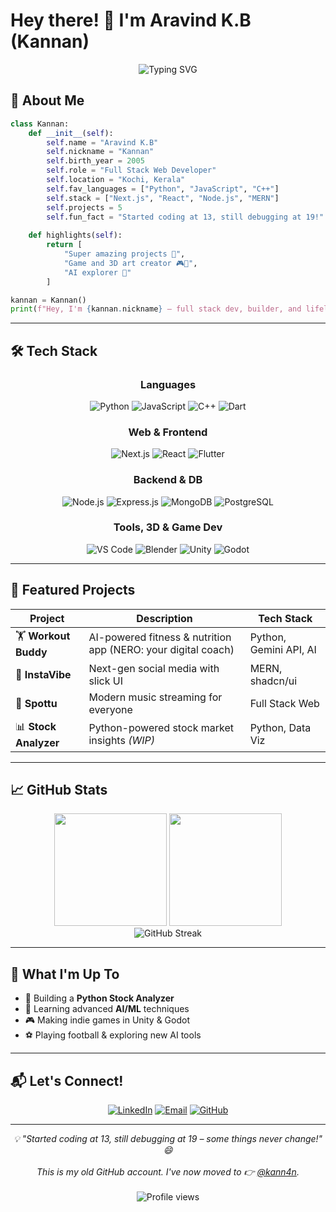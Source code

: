 # Hey there! 👋 I'm Aravind K.B (Kannan)

<div align="center">
  <img src="https://readme-typing-svg.herokuapp.com?font=Fira+Code&size=22&pause=1000&color=00D4FF&center=true&vCenter=true&width=600&lines=Full+Stack+Web+Developer;Next.js+Enthusiast;Code+Artist+%26+Tech+Explorer;Building+Super+Amazing+Projects" alt="Typing SVG" />
</div>

## 🚀 About Me

```python
class Kannan:
    def __init__(self):
        self.name = "Aravind K.B"
        self.nickname = "Kannan"
        self.birth_year = 2005
        self.role = "Full Stack Web Developer"
        self.location = "Kochi, Kerala"
        self.fav_languages = ["Python", "JavaScript", "C++"]
        self.stack = ["Next.js", "React", "Node.js", "MERN"]
        self.projects = 5
        self.fun_fact = "Started coding at 13, still debugging at 19!"
    
    def highlights(self):
        return [
            "Super amazing projects 🚀",
            "Game and 3D art creator 🎮🎨",
            "AI explorer 🤖"
        ]

kannan = Kannan()
print(f"Hey, I'm {kannan.nickname} – full stack dev, builder, and lifelong learner!")
```

---

## 🛠️ Tech Stack

<div align="center">

### Languages  
![Python](https://img.shields.io/badge/Python-3776AB?style=for-the-badge&logo=python&logoColor=white)
![JavaScript](https://img.shields.io/badge/JavaScript-F7DF1E?style=for-the-badge&logo=javascript&logoColor=black)
![C++](https://img.shields.io/badge/C++-00599C?style=for-the-badge&logo=c%2B%2B&logoColor=white)
![Dart](https://img.shields.io/badge/Dart-0175C2?style=for-the-badge&logo=dart&logoColor=white)

### Web & Frontend  
![Next.js](https://img.shields.io/badge/Next.js-000000?style=for-the-badge&logo=next.js&logoColor=white)
![React](https://img.shields.io/badge/React-20232A?style=for-the-badge&logo=react&logoColor=61DAFB)
![Flutter](https://img.shields.io/badge/Flutter-02569B?style=for-the-badge&logo=flutter&logoColor=white)

### Backend & DB  
![Node.js](https://img.shields.io/badge/Node.js-43853D?style=for-the-badge&logo=node.js&logoColor=white)
![Express.js](https://img.shields.io/badge/Express.js-404D59?style=for-the-badge)
![MongoDB](https://img.shields.io/badge/MongoDB-4EA94B?style=for-the-badge&logo=mongodb&logoColor=white)
![PostgreSQL](https://img.shields.io/badge/PostgreSQL-316192?style=for-the-badge&logo=postgresql&logoColor=white)

### Tools, 3D & Game Dev  
![VS Code](https://img.shields.io/badge/VS_Code-0078D4?style=for-the-badge&logo=visual%20studio%20code&logoColor=white)
![Blender](https://img.shields.io/badge/Blender-F5792A?style=for-the-badge&logo=blender&logoColor=white)
![Unity](https://img.shields.io/badge/Unity-100000?style=for-the-badge&logo=unity&logoColor=white)
![Godot](https://img.shields.io/badge/Godot-478CBF?style=for-the-badge&logo=godot%20engine&logoColor=white)

</div>

---

## 🌟 Featured Projects

<div align="center">

| Project | Description | Tech Stack |
|---------|-------------|------------|
| 🏋️ **Workout Buddy** | AI-powered fitness & nutrition app (NERO: your digital coach) | Python, Gemini API, AI |
| 📸 **InstaVibe** | Next-gen social media with slick UI | MERN, shadcn/ui |
| 🎵 **Spottu** | Modern music streaming for everyone | Full Stack Web |
| 📊 **Stock Analyzer** | Python-powered stock market insights *(WIP)* | Python, Data Viz |

</div>

---

## 📈 GitHub Stats

<div align="center">
  <img height="180em" src="https://github-readme-stats.vercel.app/api?username=kannanhacker123&show_icons=true&theme=tokyonight&include_all_commits=true&count_private=true"/>
  <img height="180em" src="https://github-readme-stats.vercel.app/api/top-langs/?username=kannanhacker123&layout=compact&langs_count=8&theme=tokyonight"/>
</div>
<div align="center">
  <img src="https://github-readme-streak-stats.herokuapp.com/?user=kannanhacker123&theme=tokyonight" alt="GitHub Streak"/>
</div>

---

## 🎯 What I'm Up To

- 🔭 Building a **Python Stock Analyzer**
- 🌱 Learning advanced **AI/ML** techniques
- 🎮 Making indie games in Unity & Godot
- ⚽ Playing football & exploring new AI tools

---

## 📬 Let's Connect!

<div align="center">
  
[![LinkedIn](https://img.shields.io/badge/LinkedIn-0077B5?style=for-the-badge&logo=linkedin&logoColor=white)](https://www.linkedin.com/in/aravind-kb-dev/)
[![Email](https://img.shields.io/badge/Email-D14836?style=for-the-badge&logo=gmail&logoColor=white)](mailto:kannan.hacker1@gmail.com)
[![GitHub](https://img.shields.io/badge/GitHub-100000?style=for-the-badge&logo=github&logoColor=white)](https://github.com/kannanhacker123)

</div>

---

<div align="center">
  <i>💡 "Started coding at 13, still debugging at 19 – some things never change!" 😄</i>
  <br><br>
  <i>This is my old GitHub account. I've now moved to 👉 <a href="https://github.com/kann4n" target="_blank">@kann4n</a>.</i>
  <br><br>
  <img src="https://komarev.com/ghpvc/?username=kannanhacker123&color=blueviolet&style=flat-square&label=Profile+Views" alt="Profile views"/>
</div>
